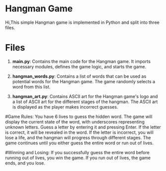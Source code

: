 # Hangman Game

Hi,This simple Hangman game is implemented in Python and split into three files.

# Files

1. **main.py**: Contains the main code for the Hangman game. It imports necessary modules, defines the game logic, and starts the game.
   
2. **hangman_words.py**: Contains a list of words that can be used as potential words for the Hangman game. The game randomly selects a word from this list.

3. **hangman_art.py**: Contains ASCII art for the Hangman game's logo and a list of ASCII art for the different stages of the hangman. The ASCII art is displayed as the player makes incorrect guesses.


#Game Rules:
You have 6 lives to guess the hidden word.
The game will display the current state of the word, with underscores representing unknown letters.
Guess a letter by entering it and pressing Enter.
If the letter is correct, it will be revealed in the word.
If the letter is incorrect, you will lose a life, and the hangman will progress through different stages.
The game continues until you either guess the entire word or run out of lives.

#Winning and Losing:
If you successfully guess the entire word before running out of lives, you win the game.
If you run out of lives, the game ends, and you lose.
